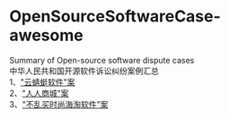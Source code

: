# OpenSourceSoftwareCase-awesome
Summary of Open-source software dispute cases<br>
中华人民共和国开源软件诉讼纠纷案例汇总<br>
1、["云蜻蜓软件"案](./“云蜻蜓软件”案)<br>
2、["人人商城"案](./“人人商城”案)<br>
3、["不乱买时尚海淘软件"案](./“不乱买时尚海淘软件”案)<br>
